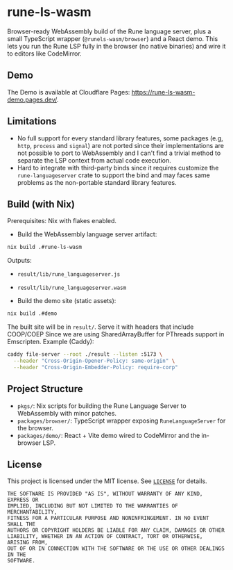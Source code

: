 # rune-ls-wasm

Browser-ready WebAssembly build of the Rune language server, plus a small TypeScript wrapper (`@runels-wasm/browser`) and a React demo. This lets you run the Rune LSP fully in the browser (no native binaries) and wire it to editors like CodeMirror.

## Demo

The Demo is available at Cloudflare Pages: <https://rune-ls-wasm-demo.pages.dev/>.

## Limitations

- No full support for every standard library features, some packages (e.g, `http`, `process` and `signal`) are not ported since their implementations are not possible to port to WebAssembly and I can't find a trivial method to separate the LSP context from actual code execution.
- Hard to integrate with third-party binds since it requires customize the `rune-languageserver` crate to support the bind and may faces same problems as the non-portable standard library features.

## Build (with Nix)

Prerequisites: Nix with flakes enabled.

- Build the WebAssembly language server artifact:

```bash
nix build .#rune-ls-wasm
```

Outputs:

- `result/lib/rune_languageserver.js`
- `result/lib/rune_languageserver.wasm`

- Build the demo site (static assets):

```bash
nix build .#demo
```

The built site will be in `result/`. Serve it with headers that include COOP/COEP Since we are using SharedArrayBuffer for PThreads support in Emscripten. Example (Caddy):

```bash
caddy file-server --root ./result --listen :5173 \
  --header "Cross-Origin-Opener-Policy: same-origin" \
  --header "Cross-Origin-Embedder-Policy: require-corp"
```

## Project Structure

- `pkgs/`: Nix scripts for building the Rune Language Server to WebAssembly with minor patches.
- `packages/browser/`: TypeScript wrapper exposing `RuneLanguageServer` for the browser.
- `packages/demo/`: React + Vite demo wired to CodeMirror and the in-browser LSP.

## License

This project is licensed under the MIT license. See [`LICENSE`](./LICENSE) for details.

    THE SOFTWARE IS PROVIDED "AS IS", WITHOUT WARRANTY OF ANY KIND, EXPRESS OR
    IMPLIED, INCLUDING BUT NOT LIMITED TO THE WARRANTIES OF MERCHANTABILITY,
    FITNESS FOR A PARTICULAR PURPOSE AND NONINFRINGEMENT. IN NO EVENT SHALL THE
    AUTHORS OR COPYRIGHT HOLDERS BE LIABLE FOR ANY CLAIM, DAMAGES OR OTHER
    LIABILITY, WHETHER IN AN ACTION OF CONTRACT, TORT OR OTHERWISE, ARISING FROM,
    OUT OF OR IN CONNECTION WITH THE SOFTWARE OR THE USE OR OTHER DEALINGS IN THE
    SOFTWARE.
